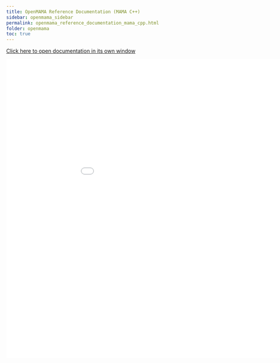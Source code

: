 ```yaml
---
title: OpenMAMA Reference Documentation (MAMA C++)
sidebar: openmama_sidebar
permalink: openmama_reference_documentation_mama_cpp.html
folder: openmama
toc: true
---
```


<a href="reference/mama/cpp" target="_blank">Click here to open documentation in its own window</a>

<iframe frameborder="no" src="reference/mama/cpp/index.html" width="1000" height="800"/>